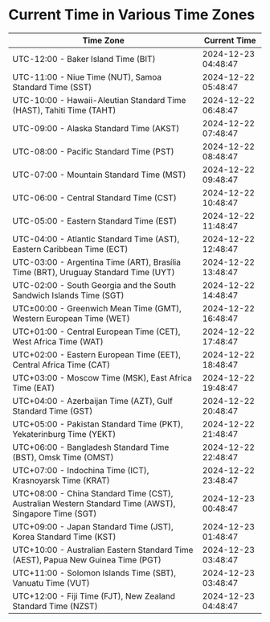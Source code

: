 # Current Time in Various Time Zones

| Time Zone | Current Time |
|-----------|--------------|
| UTC-12:00 - Baker Island Time (BIT) | 2024-12-23 04:48:47 |
| UTC-11:00 - Niue Time (NUT), Samoa Standard Time (SST) | 2024-12-22 05:48:47 |
| UTC-10:00 - Hawaii-Aleutian Standard Time (HAST), Tahiti Time (TAHT) | 2024-12-22 06:48:47 |
| UTC-09:00 - Alaska Standard Time (AKST) | 2024-12-22 07:48:47 |
| UTC-08:00 - Pacific Standard Time (PST) | 2024-12-22 08:48:47 |
| UTC-07:00 - Mountain Standard Time (MST) | 2024-12-22 09:48:47 |
| UTC-06:00 - Central Standard Time (CST) | 2024-12-22 10:48:47 |
| UTC-05:00 - Eastern Standard Time (EST) | 2024-12-22 11:48:47 |
| UTC-04:00 - Atlantic Standard Time (AST), Eastern Caribbean Time (ECT) | 2024-12-22 12:48:47 |
| UTC-03:00 - Argentina Time (ART), Brasília Time (BRT), Uruguay Standard Time (UYT) | 2024-12-22 13:48:47 |
| UTC-02:00 - South Georgia and the South Sandwich Islands Time (SGT) | 2024-12-22 14:48:47 |
| UTC±00:00 - Greenwich Mean Time (GMT), Western European Time (WET) | 2024-12-22 16:48:47 |
| UTC+01:00 - Central European Time (CET), West Africa Time (WAT) | 2024-12-22 17:48:47 |
| UTC+02:00 - Eastern European Time (EET), Central Africa Time (CAT) | 2024-12-22 18:48:47 |
| UTC+03:00 - Moscow Time (MSK), East Africa Time (EAT) | 2024-12-22 19:48:47 |
| UTC+04:00 - Azerbaijan Time (AZT), Gulf Standard Time (GST) | 2024-12-22 20:48:47 |
| UTC+05:00 - Pakistan Standard Time (PKT), Yekaterinburg Time (YEKT) | 2024-12-22 21:48:47 |
| UTC+06:00 - Bangladesh Standard Time (BST), Omsk Time (OMST) | 2024-12-22 22:48:47 |
| UTC+07:00 - Indochina Time (ICT), Krasnoyarsk Time (KRAT) | 2024-12-22 23:48:47 |
| UTC+08:00 - China Standard Time (CST), Australian Western Standard Time (AWST), Singapore Time (SGT) | 2024-12-23 00:48:47 |
| UTC+09:00 - Japan Standard Time (JST), Korea Standard Time (KST) | 2024-12-23 01:48:47 |
| UTC+10:00 - Australian Eastern Standard Time (AEST), Papua New Guinea Time (PGT) | 2024-12-23 03:48:47 |
| UTC+11:00 - Solomon Islands Time (SBT), Vanuatu Time (VUT) | 2024-12-23 03:48:47 |
| UTC+12:00 - Fiji Time (FJT), New Zealand Standard Time (NZST) | 2024-12-23 04:48:47 |

